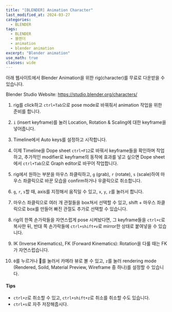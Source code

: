 ```yaml
---
title: "[BLENDER] Animation Character"
last_modified_at: 2024-03-27
categories:
  - BLENDER
tags:
  - BLENDER
  - 블렌더
  - animation
  - blender animation
excerpt: "Blender animation"
use_math: true
classes: wide
---
```


아래 웹사이트에서 Blender Animation을 위한 rig(character)를 무료로 다운받을 수 있습니다.

Blender Studio Website: https://studio.blender.org/characters/

1. rig를 click하고 `ctrl+Tab`으로 pose mode로 바꿔줘서 animation 작업을 위한 준비를 합니다.

2. `i` (insert keyframe)를 눌러 Location, Rotation & Scaling에 대한 keyframe을 넣어줍니다.

3. Timeline에서 Auto keys를 설정하고 시작합니다.

4. 이제 Timeline을 Dope sheet `ctrl+F12`로 바꿔서 keyframe들을 확인하며 작업하고, 추가적인 modifier로 keyframe의 동작에 효과를 넣고 싶으면 Dope sheet에서 `ctrl+Tab`으로 Graph editor로 바꾸어 작업합니다.

5. rig에서 원하는 부분을 마우스 좌클릭하고, `g` (grab), `r` (rotate), `s` (scale)하여 마우스 좌클릭으로 바꾼 모습을 confirm하거나 우클릭으로 취소합니다.

6. `g`, `r`, `s`할 때, axis를 지정해서 움직일 수 있고, `x`, `y`, `z`를 눌러서 합니다.

7. 마우스 좌클릭으로 여러 개 관절들을 box쳐서 선택할 수 있고, shift + 마우스 좌클릭으로 box를 만들어 빠진 관절도 추가로 선택할 수 있습니다.

8. rig의 한쪽 손가락들을 자연스럽게 pose 시켜놨다면, 그 keyframe들을 `ctrl+c`로 복사한 뒤, 반대 쪽 손가락들에 `ctrl+shift+v`로 mirror한 상태로 붙여넣을 수 있습니다.

9. IK (Inverse Kinematics), FK (Forward Kinematics): Rotation을 다룰 때는 FK가 자연스럽습니다.

10. `0`를 누르거나 🎥를 눌러서 카메라 뷰로 볼 수 있고, `z`를 눌러 rendering mode (Rendered, Soild, Material Preview, Wireframe 중 하나)를 설정할 수 있습니다.

#### Tips
- `ctrl+z`로 취소할 수 있고, `ctrl+shift+z`로 취소를 취소할 수도 있습니다.
- `ctrl+s`로 자주 저장해줍시다.



